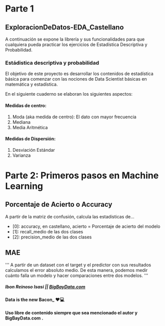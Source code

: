 # Parte 1
## ExploracionDeDatos-EDA_Castellano
A continuación se expone la librería y sus funcionalidades para que cualquiera pueda practicar los ejercicios de Estadística Descriptiva y Probabilidad.

### Estádistica descriptiva y probabilidad
El objetivo de este proyecto es desarrollar los contenidos de estadística básica para comenzar con las nociones de Data Scientist básicas en matemática y estadística.

En el siguiente cuaderno se elaboran los siguientes aspectos:

#### Medidas de centro:
1. Moda (aka medida de centro): El dato con mayor frecuencia
2. Mediana
3. Media Aritmética

#### Medidas de Dispersión:
1. Desviación Estándar
2. Varianza
# Parte 2: Primeros pasos en Machine Learning
## Porcentaje de Acierto o Accuracy
  A partir de la matriz de confusión, calcula las estadísticas de...
  - [0]: accuracy, en castellano, acierto = Porcentaje de acierto del modelo
  - [1]: recall_medio de las dos clases
  - [2]: precision_medio de las dos clases 

## MAE
'''
  A partir de un dataset con el target y el predictor con sus resultados
  calculamos el error absoluto medio. De esta manera, podemos medir cuánto falla un modelo y hacer comparaciones entre dos modelos. 
'''

##### Ibon Reinoso Isasi || [BigBayData.com](https://www.bigbaydata.com/)
#### Data is the new Bacon_ ❤️💻

**Uso libre de contenido siempre que sea mencionado el autor y BigBayData.com .**
